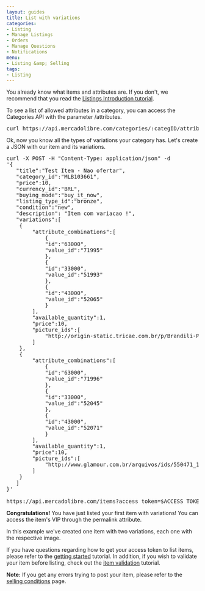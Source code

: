 ```yaml
---
layout: guides
title: List with variations
categories: 
- Listing
- Manage Listings
- Orders
- Manage Questions
- Notifications
menu: 
- Listing &amp; Selling
tags: 
- Listing
---
```



You already know what items and attributes are. If you don't, we recommend that you read the [Listings Introduction tutorial](/listing-introduction).

To see a list of allowed attributes in a category, you can access the Categories API with the parameter /attributes.

<pre class="terminal">
curl https://api.mercadolibre.com/categories/:categID/attributes/
</pre>

Ok, now you know all the types of variations your category has. Let's create a JSON with our item and its variations.

<pre class="terminal">
curl -X POST -H "Content-Type: application/json" -d
'{
   "title":"Test Item - Nao ofertar",
   "category_id":"MLB103661",
   "price":10,
   "currency_id":"BRL",
   "buying_mode":"buy_it_now",
   "listing_type_id":"bronze",
   "condition":"new",
   "description": "Item com variacao !",
   "variations":[
  	{
     	"attribute_combinations":[
        	{
           	"id":"63000",
           	"value_id":"71995"
        	},
        	{
           	"id":"33000",
           	"value_id":"51993"
        	},
        	{
           	"id":"43000",
           	"value_id":"52065"
        	}
     	],
     	"available_quantity":1,
     	"price":10,
     	"picture_ids":[
        	"http://origin-static.tricae.com.br/p/Brandili-Polo-Listrada-Vermelha-e-Bege-Brandili-9265-32322-2-product.jpg"
     	]
  	},
  	{
     	"attribute_combinations":[
        	{
           	"id":"63000",
           	"value_id":"71996"
        	},
        	{
           	"id":"33000",
           	"value_id":"52045"
        	},
        	{
           	"id":"43000",
           	"value_id":"52071"
        	}
     	],
     	"available_quantity":1,
     	"price":10,
     	"picture_ids":[
        	"http://www.glamour.com.br/arquivos/ids/550471_10/78911931_1.jpg"
     	]
  	}
   ]
}'

https://api.mercadolibre.com/items?access_token=$ACCESS_TOKEN
</pre>

**Congratulations!** You have just listed your first item with variations! You can access the item's VIP through the permalink attribute.


In this example we've created one item with two variations, each one with the respective image.

If you have questions regarding how to get your access token to list items, please refer to the [getting started](/getting-started) tutorial. In addition, if you wish to validate your item before listing, check out the [item validation](/validate-item) tutorial.    
    
**Note:** If you get any errors trying to post your item, please refer to the [selling conditions](http://www.mercadolibre.com/jm/ml.faqs.framework.main.FaqsController?pageId=FAQ&faqId=2407&categId=COST&type=FAQ) page.